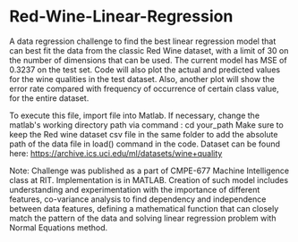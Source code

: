 # Red-Wine-Linear-Regression
A data regression challenge to find the best linear regression model that can best fit the data from the classic Red Wine dataset, with a limit of 30 on the number of dimensions that can be used. 
The current model has MSE of 0.3237 on the test set.
Code will also plot the actual and predicted values for the wine qualities in the test dataset.
Also, another plot will show the error rate compared with frequency of occurrence of certain class value, for the entire dataset.

To execute this file, import file into Matlab.
If necessary, change the matlab's working directory path via command : cd your_path
Make sure to keep the Red wine dataset csv file in the same folder to add the absolute path of the data file in load() command in the code. 
Dataset can be found here: https://archive.ics.uci.edu/ml/datasets/wine+quality

Note:
Challenge was published as a part of CMPE-677 Machine Intelligence class at RIT. 
Implementation is in MATLAB. Creation of such model includes understanding and experimentation with the importance of different features, co-variance analysis to find dependency and independence between data features, defining a mathematical function that can closely match the pattern of the data and solving linear regression problem with Normal Equations method.
